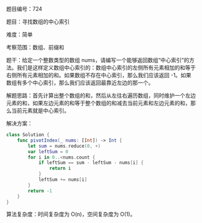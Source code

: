 题目编号：724

题目：寻找数组的中心索引

难度：简单

考察范围：数组、前缀和

题干：给定一个整数类型的数组 nums，请编写一个能够返回数组“中心索引”的方法。我们是这样定义数组中心索引的：数组中心索引的左侧所有元素相加的和等于右侧所有元素相加的和。如果数组不存在中心索引，那么我们应该返回 -1。如果数组有多个中心索引，那么我们应该返回最靠近左边的那一个。

解题思路：首先计算出整个数组的和，然后从左往右遍历数组，同时维护一个左边元素的和，如果左边元素的和等于整个数组的和减去当前元素和左边元素的和，那么当前元素就是中心索引。

解决方案：

```swift
class Solution {
    func pivotIndex(_ nums: [Int]) -> Int {
        let sum = nums.reduce(0, +)
        var leftSum = 0
        for i in 0..<nums.count {
            if leftSum == sum - leftSum - nums[i] {
                return i
            }
            leftSum += nums[i]
        }
        return -1
    }
}
```

算法复杂度：时间复杂度为 O(n)，空间复杂度为 O(1)。